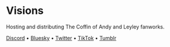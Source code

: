 # Visions
Hosting and distributing The Coffin of Andy and Leyley fanworks.

[Discord](https://discord.gg/PbtS97Hdwm) • [Bluesky](https://bsky.app/profile/incest.vision) • [Twitter](https://x.com/incestvision) • [TikTok](https://tiktok.com/@incestvision) • [Tumblr](https://incestvision.tumblr.com)